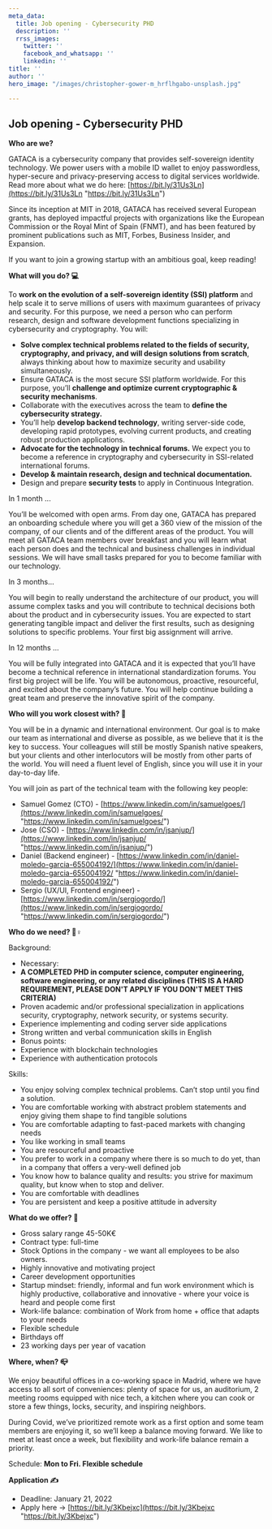 ```yaml
---
meta_data:
  title: Job opening - Cybersecurity PHD
  description: ''
  rrss_images:
    twitter: ''
    facebook_and_whatsapp: ''
    linkedin: ''
title: ''
author: ''
hero_image: "/images/christopher-gower-m_hrflhgabo-unsplash.jpg"

---
```

## Job opening - Cybersecurity PHD

**Who are we?**

GATACA is a cybersecurity company that provides self-sovereign identity technology. We power users with a mobile ID wallet to enjoy passwordless, hyper-secure and privacy-preserving access to digital services worldwide. Read more about what we do here: [https://bit.ly/31Us3Ln](https://bit.ly/31Us3Ln "https://bit.ly/31Us3Ln")

Since its inception at MIT in 2018, GATACA has received several European grants, has deployed impactful projects with organizations like the European Commission or the Royal Mint of Spain (FNMT), and has been featured by prominent publications such as MIT, Forbes, Business Insider, and Expansion.

If you want to join a growing startup with an ambitious goal, keep reading!

**What will you do? 💻**

To **work on the evolution of a self-sovereign identity (SSI) platform** and help scale it to serve millions of users with maximum guarantees of privacy and security. For this purpose, we need a person who can perform research, design and software development functions specializing in cybersecurity and cryptography. You will:

* **Solve complex technical problems related to the fields of security, cryptography, and privacy, and will design solutions from scratch**, always thinking about how to maximize security and usability simultaneously.
* Ensure GATACA is the most secure SSI platform worldwide. For this purpose, you’ll **challenge and optimize current cryptographic & security mechanisms**.
* Collaborate with the executives across the team to **define the cybersecurity strategy.**
* You’ll help **develop backend technology**, writing server-side code, developing rapid prototypes, evolving current products, and creating robust production applications.
* **Advocate for the technology in technical forums.** We expect you to become a reference in cryptography and cybersecurity in SSI-related international forums.
* **Develop & maintain research, design and technical documentation.**
* Design and prepare **security tests** to apply in Continuous Integration.

In 1 month ...

You’ll be welcomed with open arms. From day one, GATACA has prepared an onboarding schedule where you will get a 360 view of the mission of the company, of our clients and of the different areas of the product. You will meet all GATACA team members over breakfast and you will learn what each person does and the technical and business challenges in individual sessions. We will have small tasks prepared for you to become familiar with our technology.

In 3 months...

You will begin to really understand the architecture of our product, you will assume complex tasks and you will contribute to technical decisions both about the product and in cybersecurity issues. You are expected to start generating tangible impact and deliver the first results, such as designing solutions to specific problems. Your first big assignment will arrive.

In 12 months ...

You will be fully integrated into GATACA and it is expected that you’ll have become a technical reference in international standardization forums. You first big project will be life. You will be autonomous, proactive, resourceful, and excited about the company’s future. You will help continue building a great team and preserve the innovative spirit of the company.

**Who will you work closest with? 🕺**

You will be in a dynamic and international environment. Our goal is to make our team as international and diverse as possible, as we believe that it is the key to success. Your colleagues will still be mostly Spanish native speakers, but your clients and other interlocutors will be mostly from other parts of the world. You will need a fluent level of English, since you will use it in your day-to-day life.

You will join as part of the technical team with the following key people:

* Samuel Gomez (CTO) - [https://www.linkedin.com/in/samuelgoes/](https://www.linkedin.com/in/samuelgoes/ "https://www.linkedin.com/in/samuelgoes/")
* Jose (CSO) - [https://www.linkedin.com/in/jsanjup/](https://www.linkedin.com/in/jsanjup/ "https://www.linkedin.com/in/jsanjup/")
* Daniel (Backend engineer) - [https://www.linkedin.com/in/daniel-moledo-garcia-655004192/](https://www.linkedin.com/in/daniel-moledo-garcia-655004192/ "https://www.linkedin.com/in/daniel-moledo-garcia-655004192/")
* Sergio (UX/UI, Frontend engineer) - [https://www.linkedin.com/in/sergiogordo/](https://www.linkedin.com/in/sergiogordo/ "https://www.linkedin.com/in/sergiogordo/")

**Who do we need? 🤼♀️**

Background:

* Necessary:
* **A COMPLETED PHD in computer science, computer engineering, software engineering, or any related disciplines (THIS IS A HARD REQUIREMENT, PLEASE DON'T APPLY IF YOU DON'T MEET THIS CRITERIA)**
* Proven academic and/or professional specialization in applications security, cryptography, network security, or systems security.
* Experience implementing and coding server side applications
* Strong written and verbal communication skills in English
* Bonus points:
* Experience with blockchain technologies
* Experience with authentication protocols

Skills:

* You enjoy solving complex technical problems. Can’t stop until you find a solution.
* You are comfortable working with abstract problem statements and enjoy giving them shape to find tangible solutions
* You are comfortable adapting to fast-paced markets with changing needs
* You like working in small teams
* You are resourceful and proactive
* You prefer to work in a company where there is so much to do yet, than in a company that offers a very-well defined job
* You know how to balance quality and results: you strive for maximum quality, but know when to stop and deliver.
* You are comfortable with deadlines
* You are persistent and keep a positive attitude in adversity

**What do we offer? 🤝**

* Gross salary range 45-50K€
* Contract type: full-time
* Stock Options in the company - we want all employees to be also owners.
* Highly innovative and motivating project
* Career development opportunities
* Startup mindset: friendly, informal and fun work environment which is highly productive, collaborative and innovative - where your voice is heard and people come first
* Work-life balance: combination of Work from home + office that adapts to your needs
* Flexible schedule
* Birthdays off
* 23 working days per year of vacation

**Where, when? 📪**

We enjoy beautiful offices in a co-working space in Madrid, where we have access to all sort of conveniences: plenty of space for us, an auditorium, 2 meeting rooms equipped with nice tech, a kitchen where you can cook or store a few things, locks, security, and inspiring neighbors.

During Covid, we’ve prioritized remote work as a first option and some team members are enjoying it, so we’ll keep a balance moving forward. We like to meet at least once a week, but flexibility and work-life balance remain a priority.

Schedule: **Mon to Fri. Flexible schedule**

**Application ✍**

* Deadline: January 21, 2022
* Apply here → [https://bit.ly/3Kbejxc](https://bit.ly/3Kbejxc "https://bit.ly/3Kbejxc")